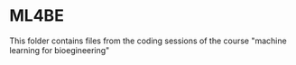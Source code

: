 # ML4BE
This folder contains files from the coding sessions of the course "machine learning for bioegineering"
